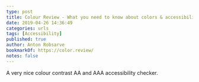 ```yaml
---
type: post
title: Colour Review - What you need to know about colors & accessibility
date: 2019-04-26 14:36:49
categories: urls
tags: [Accessibility]
published: true
author: Anton Robsarve
bookmarkOf: https://color.review/
notes: false
---
```


A very nice colour contrast AA and AAA accessibility checker.